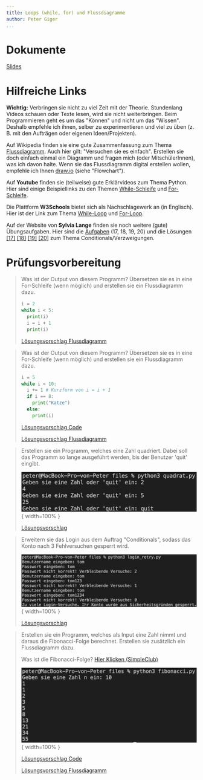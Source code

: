 ```yaml
---
title: Loops (while, for) und Flussdiagramme
author: Peter Giger
...
```


# Dokumente

[Slides](slides.html)


# Hilfreiche Links

**Wichtig:** Verbringen sie nicht zu viel Zeit mit der Theorie. Stundenlang Videos schauen oder Texte lesen, wird sie nicht weiterbringen. Beim Programmieren geht es um das "Können" und nicht um das "Wissen". Deshalb empfehle ich ihnen, selber zu experimentieren und viel zu üben (z. B. mit den Aufträgen oder eigenen Ideen/Projekten).

Auf Wikipedia finden sie eine gute Zusammenfassung zum Thema [Flussdiagramm](https://de.wikipedia.org/wiki/Programmablaufplan). Auch hier gilt: "Versuchen sie es einfach". Erstellen sie doch einfach einmal ein Diagramm und fragen mich (oder MitschülerInnen), was ich davon halte. Wenn sie das Flussdiagramm digital erstellen wollen, empfehle ich Ihnen [draw.io](https://app.diagrams.net) (siehe "Flowchart").

Auf **Youtube** finden sie (teilweise) gute Erklärvideos zum Thema Python. Hier sind einige Beispiellinks zu den Themen [While-Schleife](https://www.youtube.com/watch?v=sXLicTuJzB4&list=PL_pqkvxZ6ho3u8PJAsUU-rOAQ74D0TqZB&index=13) und [For-Schleife](https://www.youtube.com/watch?v=pQh5Idw2sKM&list=PL_pqkvxZ6ho3u8PJAsUU-rOAQ74D0TqZB&index=17).

Die Plattform **W3Schools** bietet sich als Nachschlagewerk an (in Englisch). Hier ist der Link zum Thema [While-Loop](https://www.w3schools.com/python/python_while_loops.asp) und [For-Loop](https://www.w3schools.com/python/python_for_loops.asp).

Auf der Website von **Sylvia Lange** finden sie noch weitere (gute) Übungsaufgaben. Hier sind die [Aufgaben](https://sylvialange.de/python/Programmieraufgaben.pdf) (17, 18, 19, 20) und die Lösungen
[[17]](https://sylvialange.de/python/python3/schleifen/Potenz.py)
[[18]](https://sylvialange.de/python/python3/schleifen/Fakultaet.py)
[[19]](https://sylvialange.de/python/python3/schleifen/Zweierpotenz.py)
[[20]](https://sylvialange.de/python/python3/schleifen/SterneRechteck.py)
zum Thema Conditionals/Verzweigungen.


# Prüfungsvorbereitung

> Was ist der Output von diesem Programm? Übersetzen sie es in eine For-Schleife (wenn möglich) und erstellen sie ein Flussdiagramm dazu.
> ```python
> i = 2
> while i < 5:
>   print(i)
>   i = i + 1
>   print(i)
> ```
> 
> [Lösungsvorschlag Flussdiagramm](files/prüfungsvorbereitung_1.drawio.png)

> Was ist der Output von diesem Programm? Übersetzen sie es in eine For-Schleife (wenn möglich) und erstellen sie ein Flussdiagramm dazu.
> ```python
> i = 5
> while i < 10:
>   i += 1 # Kurzform von i = i + 1
>   if i == 8:
>     print("Katze")
>   else:
>     print(i)
> ```
> 
> [Lösungsvorschlag Code](files/prüfungsvorbereitung_2.py)
> 
> [Lösungsvorschlag Flussdiagramm](files/prüfungsvorbereitung_2.drawio.png)

> Erstellen sie ein Programm, welches eine Zahl quadriert. Dabei soll das Programm so lange ausgeführt werden, bis der Benutzer 'quit' eingibt.
> 
> ![](images/quadrat.png){ width=100% }
> 
> [Lösungsvorschlag](files/quadrat.py)


> Erweitern sie das Login aus dem Auftrag "Conditionals", sodass das Konto nach 3 Fehlversuchen gesperrt wird.
> 
> ![](images/login_retry.png){ width=100% }
> 
> [Lösungsvorschlag](files/login_retry.py)

> Erstellen sie ein Programm, welches als Input eine Zahl nimmt und daraus die Fibonacci-Folge berechnet. Erstellen sie zusätzlich ein Flussdiagramm dazu.
>
> Was ist die Fibonacci-Folge? [Hier Klicken (SimpleClub)](https://www.youtube.com/watch?v=fLuVeooxBqw)
> 
> ![](images/fibonacci.png){ width=100% }
> 
> [Lösungsvorschlag Code](files/fibonacci.py)
> 
> [Lösungsvorschlag Flussdiagramm](files/fibonacci.drawio.png)